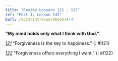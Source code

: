 ```yaml
---
title: "Review Lessons 121 - 122"
ref: "Part 1: Lesson 141"
burl: /acim/intro/workbook/#r4
---
```


**“My mind holds only what I think with God.”**

[*121*](/acim/workbook/l121/?r=1) “Forgiveness is the key to happiness.”
{: #l121}

[*122*](/acim/workbook/l122/?r=1) “Forgiveness offers everything I want.”
{: #l122}

